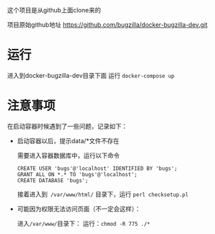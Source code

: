 这个项目是从github上面clone来的

项目原始github地址 https://github.com/bugzilla/docker-bugzilla-dev.git

# 运行
进入到docker-bugzilla-dev目录下面
运行 `docker-compose up`

# 注意事项
在启动容器时候遇到了一些问题，记录如下：
+ 启动容器以后，提示data/*文件不存在

  需要进入容器数据库中，运行以下命令
  
      CREATE USER 'bugs'@'localhost' IDENTIFIED BY 'bugs';
      GRANT ALL ON *.* TO 'bugs'@'localhost';
      CREATE DATABASE 'bugs';
  
  接着进入到` /var/www/html/` 目录下，运行 `perl checksetup.pl`
+ 可能因为权限无法访问页面（不一定会这样）：

  进入`/var/www/`目录下：
  运行：`chmod -R 775 ./*`
